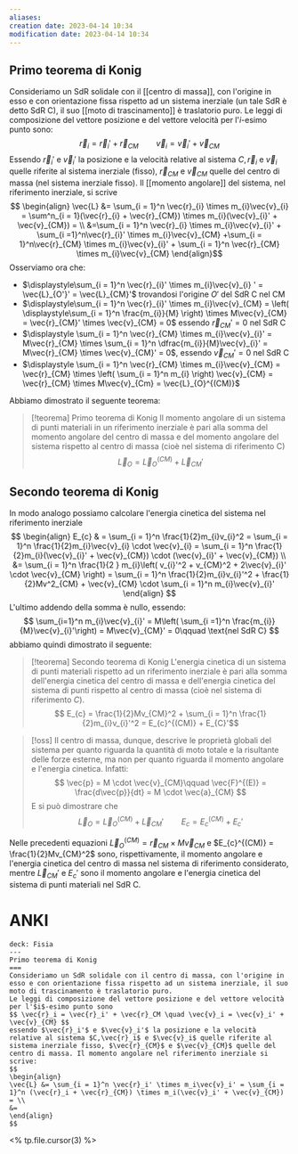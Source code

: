```yaml
---
aliases: 
creation date: 2023-04-14 10:34
modification date: 2023-04-14 10:34
---
```


## Primo teorema di Konig

Consideriamo un SdR solidale con il [[centro di massa]], con l'origine in esso e con orientazione fissa rispetto ad un sistema inerziale (un tale SdR è detto SdR C), il suo [[moto di trascinamento]]  è traslatorio puro.
Le leggi di composizione del vettore posizione e del vettore velocità per l'$i$-esimo punto sono:
$$ \vec{r}_{i} = \vec{r}_{i}' + \vec{r}_{CM}\qquad \vec{v}_{i} = \vec{v}_{i}' + \vec{v}_{CM}$$
Essendo $\vec{r}_{i}'$ e $\vec{v}_{i}'$ la posizione e la velocità relative al sistema $C, \vec{r}_{i}$ e $\vec{v}_{i}$ quelle riferite al sistema inerziale (fisso), $\vec{r}_{CM}$ e $\vec{v}_{CM}$ quelle del centro di massa (nel sistema inerziale fisso).
Il [[momento angolare]] del sistema, nel riferimento inerziale, si scrive
$$ \begin{align}
\vec{L} &= \sum_{i = 1}^n \vec{r}_{i} \times m_{i}\vec{v}_{i} = \sum^n_{i = 1}(\vec{r}_{i} + \vec{r}_{CM}) \times m_{i}(\vec{v}_{i}' + \vec{v}_{CM}) =  \\
&=\sum_{i = 1}^n \vec{r}_{i} \times m_{i}\vec{v}_{i}' + \sum_{i  =1}^n\vec{r}_{i}' \times m_{i}\vec{v}_{CM} +\sum_{i = 1}^n\vec{r}_{CM} \times m_{i}\vec{v}_{i}' + \sum_{i = 1}^n \vec{r}_{CM} \times m_{i}\vec{v}_{CM}
\end{align}$$
Osserviamo ora che:
- $\displaystyle\sum_{i = 1}^n \vec{r}_{i}' \times m_{i}\vec{v}_{i} ' = \vec{L}_{O'}' = \vec{L}_{CM}'$ trovandosi l'origine $O'$ del SdR C nel CM
- $\displaystyle\sum_{i = 1}^n \vec{r}_{i}' \times m_{i}\vec{v}_{CM} = \left( \displaystyle\sum_{i = 1}^n \frac{m_{i}}{M} \right) \times M\vec{v}_{CM} = \vec{r}_{CM}' \times \vec{v}_{CM} = 0$ essendo $\vec{r}_{CM}' = 0$ nel SdR C
- $\displaystyle \sum_{i = 1}^n \vec{r}_{CM} \times m_{i}\vec{v}_{i}' = M\vec{r}_{CM} \times \sum_{i = 1}^n \dfrac{m_{i}}{M}\vec{v}_{i}' = M\vec{r}_{CM} \times \vec{v}_{CM}' = 0$, essendo $\vec{v}_{CM}' = 0$ nel SdR C
- $\displaystyle \sum_{i = 1}^n \vec{r}_{CM} \times m_{i}\vec{v}_{CM} = \vec{r}_{CM} \times \left( \sum_{i = 1}^n m_{i} \right) \vec{v}_{CM} = \vec{r}_{CM} \times M\vec{v}_{Cm} = \vec{L}_{O}^{(CM)}$

Abbiamo dimostrato il seguente teorema:

>[!teorema] Primo teorema di Konig
>Il momento angolare di un sistema di punti materiali in un riferimento inerziale è pari alla somma del momento angolare del centro di massa e del momento angolare del sistema rispetto al centro di massa (cioè nel sistema di riferimento C)
>$$ \vec{L}_{O} = \vec{L}_{O}^{(CM)} + \vec{L}_{CM}' $$


## Secondo teorema di Konig
In modo analogo possiamo calcolare l'energia cinetica del sistema nel riferimento inerziale
$$ \begin{align}
E_{c}  & = \sum_{i = 1}^n \frac{1}{2}m_{i}v_{i}^2 = \sum_{i = 1}^n \frac{1}{2}m_{i}\vec{v}_{i} \cdot \vec{v}_{i} = \sum_{i = 1}^n \frac{1}{2}m_{i}(\vec{v}_{i}' + \vec{v}_{CM}) \cdot (\vec{v}_{i}' + \vec{v}_{CM})
 \\
&= \sum_{i = 1}^n \frac{1}{2 } m_{i}\left( v_{i}'^2 + v_{CM}^2 + 2\vec{v}_{i}' \cdot \vec{v}_{CM}  \right) = \sum_{i = 1}^n \frac{1}{2}m_{i}v_{i}'^2 + \frac{1}{2}Mv^2_{CM} + \vec{v}_{CM} \cdot \sum_{i = 1}^n m_{i}\vec{v}_{i}'
\end{align} $$
L'ultimo addendo della somma è nullo, essendo:
$$ \sum_{i=1}^n m_{i}\vec{v}_{i}' = M\left( \sum_{i =1}^n \frac{m_{i}}{M}\vec{v}_{i}'\right) = M\vec{v}_{CM}' = 0\qquad \text{nel SdR C} $$
abbiamo quindi dimostrato il seguente:

>[!teorema] Secondo teorema di Konig
>L'energia cinetica di un sistema di punti materiali rispetto ad un riferimento inerziale è pari alla somma dell'energia cinetica del centro di massa e dell'energia cinetica del sistema di punti rispetto al centro di massa (cioè nel sistema di riferimento $C$).
>$$ E_{c} = \frac{1}{2}Mv_{CM}^2 + \sum_{i = 1}^n \frac{1}{2}m_{i}v_{i}'^2 = E_{c}^{(CM)} + E_{C}'$$

>[!oss]
>Il centro di massa, dunque, descrive le proprietà globali del sistema per quanto riguarda la quantità di moto totale e la risultante delle forze esterne, ma non per quanto riguarda il momento angolare e l'energia cinetica. Infatti:
>$$ \vec{p} = M \cdot \vec{v}_{CM}\qquad \vec{F}^{(E)} = \frac{d\vec{p}}{dt} = M \cdot \vec{a}_{CM} $$
>E si può dimostrare che
>$$ \vec{L}_{O} = \vec{L}_{O}^{(CM)} + \vec{L}_{CM}'\qquad E_{c} = E_{c}^{(CM)} + E_{c}' $$

Nelle precedenti equazioni $\vec{L}_{O}^{(CM)} = \vec{r}_{CM} \times M \vec{v}_{CM}$ e $E_{c}^{(CM)} = \frac{1}{2}Mv_{CM}^2$ sono, rispettivamente, il momento angolare e l'energia cinetica del centro di massa nel sistema di riferimento considerato, mentre $\vec{L}_{CM}'$ e $E_{c}'$ sono il momento angolare e l'energia cinetica del sistema di punti materiali nel SdR C.

# ANKI

```anki
deck: Fisia
---
Primo teorema di Konig
===
Consideriamo un SdR solidale con il centro di massa, con l'origine in esso e con orientazione fissa rispetto ad un sistema inerziale, il suo moto di trascinamento è traslatorio puro.
Le leggi di composizione del vettore posizione e del vettore velocità per l'$i$-esimo punto sono
$$ \vec{r}_i = \vec{r}_i' + \vec{r}_CM \quad \vec{v}_i = \vec{v}_i' + \vec{v}_{CM} $$
essendo $\vec{r}_i'$ e $\vec{v}_i'$ la posizione e la velocità relative al sistema $C,\vec{r}_i$ e $\vec{v}_i$ quelle riferite al sistema inerziale fisso, $\vec{r}_{CM}$ e $\vec{v}_{CM}$ quelle del centro di massa. Il momento angolare nel riferimento inerziale si scrive:
$$ 
\begin{align}
\vec{L} &= \sum_{i = 1}^n \vec{r}_i' \times m_i\vec{v}_i' = \sum_{i = 1}^n (\vec{r}_i + \vec{r}_{CM}) \times m_i(\vec{v}_i' + \vec{v}_{CM}) = \\
&=
\end{align}
$$
```
<% tp.file.cursor(3) %>

